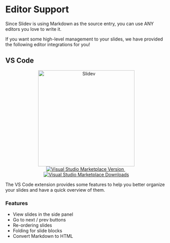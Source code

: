 # Editor Support

Since Slidev is using Markdown as the source entry, you can use ANY editors you love to write it.

If you want some high-level management to your slides, we have provided the following editor integrations for you!

## VS Code

<p align="center">
    <a href="https://github.com/slidevjs/slidev" target="_blank">
        <img src="https://github.com/slidevjs/slidev/blob/main/assets/logo-for-vscode.png?raw=true" alt="Slidev" width="300"/>
    </a>
    <br>
    <a href="https://marketplace.visualstudio.com/items?itemName=antfu.slidev" target="__blank">
        <img src="https://img.shields.io/visual-studio-marketplace/v/antfu.slidev.svg?color=4EC5D4&amp;label=VS%20Code%20Marketplace&logo=visual-studio-code" alt="Visual Studio Marketplace Version" />
    </a>
    &nbsp;
    <a href="https://marketplace.visualstudio.com/items?itemName=antfu.slidev" target="__blank">
        <img src="https://img.shields.io/visual-studio-marketplace/d/antfu.slidev.svg?color=2B90B6" alt="Visual Studio Marketplace Downloads" />
    </a>
</p>

The VS Code extension provides some features to help you better organize your slides and have a quick overview of them.

### Features

- View slides in the side panel
- Go to next / prev buttons
- Re-ordering slides
- Folding for slide blocks
- Convert Markdown to HTML
